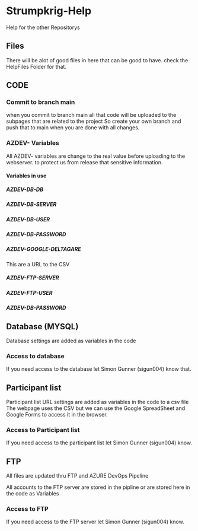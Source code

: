 # Strumpkrig-Help
Help for the other Repositorys

## Files
There will be alot of good files in here that can be good to have.
check the HelpFiles Folder for that.

## CODE
### Commit to branch main
when you commit to branch main all that code will be uploaded to the subpages that are related to the project
So create your own branch and push that to main when you are done with all changes.

### AZDEV- Variables
All AZDEV- variables are change to the real value before uploading to the webserver. to protect us from release that sensitive information.

#### Variables in use
##### AZDEV-DB-DB

##### AZDEV-DB-SERVER

##### AZDEV-DB-USER

##### AZDEV-DB-PASSWORD

##### AZDEV-GOOGLE-DELTAGARE
This are a URL to the CSV

##### AZDEV-FTP-SERVER

##### AZDEV-FTP-USER

##### AZDEV-DB-PASSWORD

## Database (MYSQL)
Database settings are added as variables in the code

### Access to database
If you need access to the database let Simon Gunner (sigun004) know that.

## Participant list
Participant list URL settings are added as variables in the code to a csv file
The webpage uses the CSV but we can use the Google SpreadSheet and Google Forms to access it in the browser.

### Access to Participant list
If you need access to the participant list let Simon Gunner (sigun004) know.

## FTP
All files are updated thru FTP and AZURE DevOps Pipeline

All accounts to the FTP server are stored in the pipline or are stored here in the code as Variables

### Access to FTP
If you need access to the FTP server let Simon Gunner (sigun004) know.
